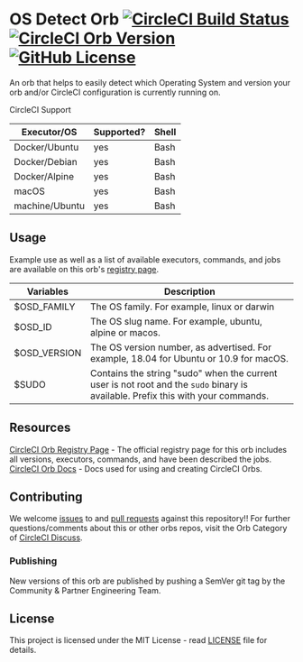 # OS Detect Orb [![CircleCI Build Status](https://circleci.com/gh/CircleCI-Public/os-detect-orb.svg?style=shield "CircleCI Build Status")](https://circleci.com/gh/CircleCI-Public/os-detect-orb) [![CircleCI Orb Version](https://img.shields.io/badge/endpoint.svg?url=https://badges.circleci.io/orb/circleci/os-detect)][reg-page] [![GitHub License](https://img.shields.io/badge/license-MIT-lightgrey.svg)](https://raw.githubusercontent.com/CircleCI-Public/os-detect-orb/master/LICENSE)

An orb that helps to easily detect which Operating System and version your orb and/or CircleCI configuration is currently running on.

CircleCI Support

| Executor/OS    | Supported? | Shell |
|---             |---         |---    |
| Docker/Ubuntu  | yes        | Bash  |
| Docker/Debian  | yes        | Bash  |
| Docker/Alpine  | yes        | Bash  |
| macOS          | yes        | Bash  |
| machine/Ubuntu | yes        | Bash  |


## Usage

Example use as well as a list of available executors, commands, and jobs are available on this orb's [registry page][reg-page].

| Variables     | Description |
|---            |---          |
| $OSD_FAMILY   | The OS family. For example, linux or darwin
| $OSD_ID       | The OS slug name. For example, ubuntu, alpine or macos.
| $OSD_VERSION  | The OS version number, as advertised. For example, 18.04 for Ubuntu or 10.9 for macOS.
| $SUDO         | Contains the string "sudo" when the current user is not root and the `sudo` binary is available. Prefix this with your commands.


## Resources

[CircleCI Orb Registry Page][reg-page] - The official registry page for this orb  includes all versions, executors, commands, and have been described the jobs.  
[CircleCI Orb Docs](https://circleci.com/docs/2.0/orb-intro/#section=configuration) - Docs used for using and creating CircleCI Orbs.  


## Contributing
We welcome [issues](https://github.com/CircleCI-Public/os-detect-orb/issues) to and [pull requests](https://github.com/CircleCI-Public/os-detect-orb/pulls) against this repository!!
For further questions/comments about this or other orbs repos, visit the Orb Category of [CircleCI Discuss](https://discuss.circleci.com/c/orbs).

### Publishing

New versions of this orb are published by pushing a SemVer git tag by the Community & Partner Engineering Team.

## License
This project is licensed under the MIT License - read [LICENSE](LICENSE) file for details.

[reg-page]: https://circleci.com/orbs/registry/orb/circleci/orb-detect
